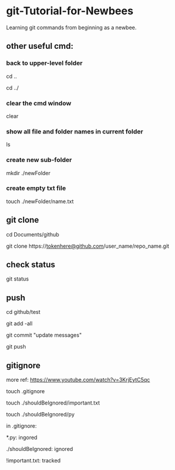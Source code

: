 # git-Tutorial-for-Newbees
Learning git commands from beginning as a newbee.

## other useful cmd:
### back to upper-level folder
cd ..

cd ../

### clear the cmd window
clear

### show all file and folder names in current folder
ls

### create new sub-folder
mkdir ./newFolder

### create empty txt file
touch ./newFolder/name.txt



## git clone
cd Documents/github

git clone https://tokenhere@github.com/user_name/repo_name.git

## check status
git status

## push
cd github/test

git add -all

git commit "update messages"

git push

## gitignore
more ref: https://www.youtube.com/watch?v=3KrjEytC5qc

touch .gitignore

touch ./shouldBeIgnored/important.txt

touch ./shouldBeIgnored/py

in .gitignore:

*.py: ingored

./shouldBeIgnored: ignored

!important.txt: tracked


